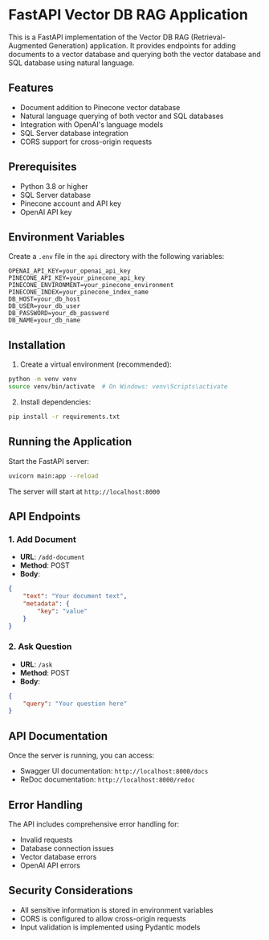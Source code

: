 # FastAPI Vector DB RAG Application

This is a FastAPI implementation of the Vector DB RAG (Retrieval-Augmented Generation) application. It provides endpoints for adding documents to a vector database and querying both the vector database and SQL database using natural language.

## Features

- Document addition to Pinecone vector database
- Natural language querying of both vector and SQL databases
- Integration with OpenAI's language models
- SQL Server database integration
- CORS support for cross-origin requests

## Prerequisites

- Python 3.8 or higher
- SQL Server database
- Pinecone account and API key
- OpenAI API key

## Environment Variables

Create a `.env` file in the `api` directory with the following variables:

```env
OPENAI_API_KEY=your_openai_api_key
PINECONE_API_KEY=your_pinecone_api_key
PINECONE_ENVIRONMENT=your_pinecone_environment
PINECONE_INDEX=your_pinecone_index_name
DB_HOST=your_db_host
DB_USER=your_db_user
DB_PASSWORD=your_db_password
DB_NAME=your_db_name
```

## Installation

1. Create a virtual environment (recommended):
```bash
python -m venv venv
source venv/bin/activate  # On Windows: venv\Scripts\activate
```

2. Install dependencies:
```bash
pip install -r requirements.txt
```

## Running the Application

Start the FastAPI server:
```bash
uvicorn main:app --reload
```

The server will start at `http://localhost:8000`

## API Endpoints

### 1. Add Document
- **URL**: `/add-document`
- **Method**: POST
- **Body**:
```json
{
    "text": "Your document text",
    "metadata": {
        "key": "value"
    }
}
```

### 2. Ask Question
- **URL**: `/ask`
- **Method**: POST
- **Body**:
```json
{
    "query": "Your question here"
}
```

## API Documentation

Once the server is running, you can access:
- Swagger UI documentation: `http://localhost:8000/docs`
- ReDoc documentation: `http://localhost:8000/redoc`

## Error Handling

The API includes comprehensive error handling for:
- Invalid requests
- Database connection issues
- Vector database errors
- OpenAI API errors

## Security Considerations

- All sensitive information is stored in environment variables
- CORS is configured to allow cross-origin requests
- Input validation is implemented using Pydantic models 